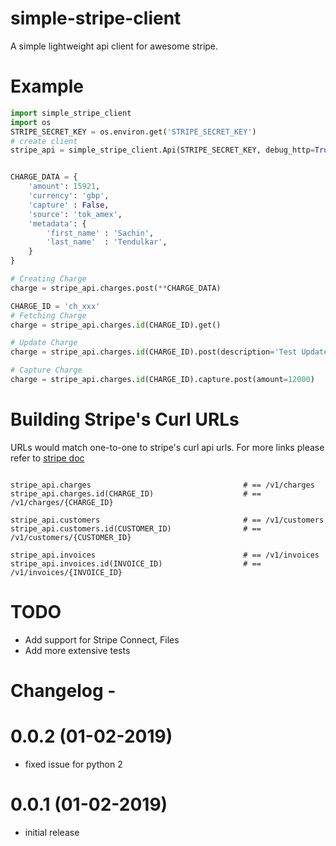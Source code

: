 # simple-stripe-client
A simple lightweight api client for awesome stripe.

# Example

```python
import simple_stripe_client
import os
STRIPE_SECRET_KEY = os.environ.get('STRIPE_SECRET_KEY')
# create client
stripe_api = simple_stripe_client.Api(STRIPE_SECRET_KEY, debug_http=True)


CHARGE_DATA = {
    'amount': 15921,
    'currency': 'gbp',
    'capture' : False,
    'source': 'tok_amex',
    'metadata': {
        'first_name' : 'Sachin',
        'last_name'  : 'Tendulkar',
    } 
}

# Creating Charge
charge = stripe_api.charges.post(**CHARGE_DATA)

CHARGE_ID = 'ch_xxx'
# Fetching Charge
charge = stripe_api.charges.id(CHARGE_ID).get()

# Update Charge
charge = stripe_api.charges.id(CHARGE_ID).post(description='Test Update')

# Capture Charge
charge = stripe_api.charges.id(CHARGE_ID).capture.post(amount=12000)


```

# Building Stripe's Curl URLs


URLs would match one-to-one to stripe's curl api urls.
For more links please refer to [stripe doc](https://stripe.com/docs/api?lang=curl)

```

stripe_api.charges                                  # == /v1/charges
stripe_api.charges.id(CHARGE_ID)                    # == /v1/charges/{CHARGE_ID}    

stripe_api.customers                                # == /v1/customers
stripe_api.customers.id(CUSTOMER_ID)                # == /v1/customers/{CUSTOMER_ID}

stripe_api.invoices                                 # == /v1/invoices
stripe_api.invoices.id(INVOICE_ID)                  # == /v1/invoices/{INVOICE_ID}

```

# TODO
 * Add support for Stripe Connect, Files
 * Add more extensive tests

# Changelog -
# 0.0.2 (01-02-2019)
 * fixed issue for python 2

# 0.0.1 (01-02-2019)
 * initial release
